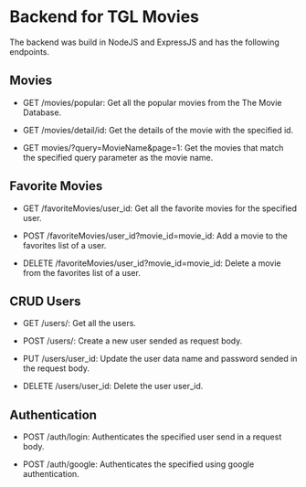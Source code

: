 # Backend for TGL Movies

The backend was build in NodeJS and ExpressJS and has the following endpoints.

## Movies

- GET /movies/popular: Get all the popular movies from the The Movie Database.

- GET /movies/detail/id: Get the details of the movie with the specified id.

- GET movies/?query=MovieName&page=1: Get the movies that match the specified query parameter as the movie name.

## Favorite Movies

- GET /favoriteMovies/user_id: Get all the favorite movies for the specified user.

- POST /favoriteMovies/user_id?movie_id=movie_id: Add a movie to the favorites list of a user.

- DELETE /favoriteMovies/user_id?movie_id=movie_id: Delete a movie from the favorites list of a user.

## CRUD Users

- GET /users/: Get all the users.

- POST /users/: Create a new user sended as request body.

- PUT /users/user_id: Update the user data name and password sended in the request body.

- DELETE /users/user_id: Delete the user user_id.

## Authentication

- POST /auth/login: Authenticates the specified user send in a request body.

- POST /auth/google: Authenticates the specified using google authentication.
